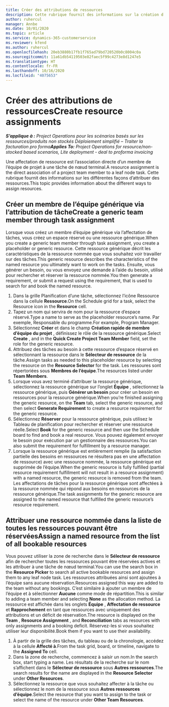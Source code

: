 ```yaml
---
title: Créer des attributions de ressources
description: Cette rubrique fournit des informations sur la création d’affectations de ressources génériques et nommées.
author: ruhercul
manager: Annbe
ms.date: 10/01/2020
ms.topic: article
ms.service: dynamics-365-customerservice
ms.reviewer: kfend
ms.author: ruhercul
ms.openlocfilehash: 20eb3880b17fb1f765ad79bd720520b0c8004c0a
ms.sourcegitcommit: 11a61db54119503e82faec5f99c4273e8d1247e5
ms.translationtype: HT
ms.contentlocale: fr-FR
ms.lasthandoff: 10/16/2020
ms.locfileid: "4075653"
---
```

# <a name="create-resource-assignments"></a><span data-ttu-id="36e3d-103">Créer des attributions de ressources</span><span class="sxs-lookup"><span data-stu-id="36e3d-103">Create resource assignments</span></span>

<span data-ttu-id="36e3d-104">_**S’applique à :** Project Operations pour les scénarios basés sur les ressources/produits non stockés Déploiement simplifié – Traiter la facturation pro forma_</span><span class="sxs-lookup"><span data-stu-id="36e3d-104">_**Applies To:** Project Operations for resource/non-stocked based scenarios, Lite deployment - deal to proforma invoicing_</span></span>


<span data-ttu-id="36e3d-105">Une affectation de ressource est l’association directe d’un membre de l’équipe de projet à une tâche de nœud terminal.</span><span class="sxs-lookup"><span data-stu-id="36e3d-105">A resource assignment is the direct association of a project team member to a leaf node task.</span></span> <span data-ttu-id="36e3d-106">Cette rubrique fournit des informations sur les différentes façons d’attribuer des ressources.</span><span class="sxs-lookup"><span data-stu-id="36e3d-106">This topic provides information about the different ways to assign resources.</span></span>

## <a name="create-a-generic-team-member-through-task-assignment"></a><span data-ttu-id="36e3d-107">Créer un membre de l’équipe générique via l’attribution de tâche</span><span class="sxs-lookup"><span data-stu-id="36e3d-107">Create a generic team member through task assignment</span></span>


<span data-ttu-id="36e3d-108">Lorsque vous créez un membre d’équipe générique via l’affectation de tâches, vous créez un espace réservé ou une ressource générique.</span><span class="sxs-lookup"><span data-stu-id="36e3d-108">When you create a generic team member through task assignment, you create a placeholder or generic resource.</span></span> <span data-ttu-id="36e3d-109">Cette ressource générique décrit les caractéristiques de la ressource nommée que vous souhaitez voir travailler sur des tâches.</span><span class="sxs-lookup"><span data-stu-id="36e3d-109">This generic resource describes the characteristics of the named resource you ultimately want to work on the tasks.</span></span> <span data-ttu-id="36e3d-110">Ensuite, vous générer un besoin, ou vous envoyez une demande à l’aide du besoin, utilisé pour rechercher et réserver la ressource nommée.</span><span class="sxs-lookup"><span data-stu-id="36e3d-110">You then generate a requirement, or submit a request using the requirement, that is used to search for and book the named resource.</span></span>

1. <span data-ttu-id="36e3d-111">Dans la grille Planification d’une tâche, sélectionnez l’icône Ressource dans la cellule **Ressource**.</span><span class="sxs-lookup"><span data-stu-id="36e3d-111">On the Schedule grid for a task, select the Resource icon in the **Resource** cell.</span></span>
2. <span data-ttu-id="36e3d-112">Tapez un nom qui servira de nom pour la ressource d’espace réservé.</span><span class="sxs-lookup"><span data-stu-id="36e3d-112">Type a name to serve as the placeholder resource’s name.</span></span> <span data-ttu-id="36e3d-113">Par exemple, Responsable du programme.</span><span class="sxs-lookup"><span data-stu-id="36e3d-113">For example, Program Manager.</span></span>
3. <span data-ttu-id="36e3d-114">Sélectionnez **Créer** et dans le champ **Création rapide de membre d’équipe du projet** , définissez le rôle de la ressource générique.</span><span class="sxs-lookup"><span data-stu-id="36e3d-114">Select **Create** , and in the **Quick Create Project Team Member** field, set the role for the generic resource.</span></span>
4. <span data-ttu-id="36e3d-115">Attribuez des tâches au besoin à cette ressource d’espace réservé en sélectionnant la ressource dans le **Sélecteur de ressource** de la tâche.</span><span class="sxs-lookup"><span data-stu-id="36e3d-115">Assign tasks as needed to this placeholder resource by selecting the resource on the **Resource Selector** for the task.</span></span> <span data-ttu-id="36e3d-116">Les ressoures sont répertoriées sous **Membres de l’équipe**.</span><span class="sxs-lookup"><span data-stu-id="36e3d-116">The resources listed under **Team Members**.</span></span>
5. <span data-ttu-id="36e3d-117">Lorsque vous avez terminé d’attribuer la ressource générique, sélectionnez la ressource générique sur l’onglet **Équipe** , sélectionnez la ressource générique, puis **Générer un besoin** pour créer un besoin en ressources pour la ressource générique.</span><span class="sxs-lookup"><span data-stu-id="36e3d-117">When you’re finished assigning the generic resource, on the **Team** tab, select the generic resource, and then select **Generate Requirement** to create a resource requirement for the generic resource.</span></span>
6. <span data-ttu-id="36e3d-118">Sélectionnez **Réserver** pour la ressource générique, puis utilisez le Tableau de planification pour rechercher et réserver une ressource réelle.</span><span class="sxs-lookup"><span data-stu-id="36e3d-118">Select **Book** for the generic resource and then use the Schedule board to find and book a real resource.</span></span> <span data-ttu-id="36e3d-119">Vous pouvez également envoyer le besoin pour exécution par un gestionnaire des ressources.</span><span class="sxs-lookup"><span data-stu-id="36e3d-119">You can also submit the requirement for fulfillment by a resource manager.</span></span>
7. <span data-ttu-id="36e3d-120">Lorsque la ressource générique est entièrement remplie (la satisfaction partielle des besoins en ressources ne résultera pas en une affectation de ressource) avec une ressource nommée, la ressource générique est supprimée de l’équipe.</span><span class="sxs-lookup"><span data-stu-id="36e3d-120">When the generic resource is fully fulfilled (partial resource requirement fulfillment will not result in a resource assignment) with a named resource, the generic resource is removed from the team.</span></span> <span data-ttu-id="36e3d-121">Les affectations de tâches pour la ressource générique sont affectées à la ressource nommée qui répond aux besoins en ressources de la ressource générique.</span><span class="sxs-lookup"><span data-stu-id="36e3d-121">The task assignments for the generic resource are assigned to the named resource that fulfilled the generic resource’s resource requirement.</span></span>

## <a name="assign-a-named-resource-from-the-list-of-all-bookable-resources"></a><span data-ttu-id="36e3d-122">Attribuer une ressource nommée dans la liste de toutes les ressources pouvant être réservées</span><span class="sxs-lookup"><span data-stu-id="36e3d-122">Assign a named resource from the list of all bookable resources</span></span>

<span data-ttu-id="36e3d-123">Vous pouvez utiliser la zone de recherche dans le **Sélecteur de ressource** afin de rechercher toutes les ressources pouvant être réservées actives et les attribuer à une tâche de nœud terminal.</span><span class="sxs-lookup"><span data-stu-id="36e3d-123">You can use the search box in the **Resource Picker** to search all active bookable resources and assign them to any leaf node task.</span></span> <span data-ttu-id="36e3d-124">Les ressources attribuées ainsi sont ajoutées à l’équipe sans aucune réservation.</span><span class="sxs-lookup"><span data-stu-id="36e3d-124">Resources assigned this way are added to the team without any bookings.</span></span> <span data-ttu-id="36e3d-125">C’est similaire à ajouter un membre de l’équipe et à sélectionner **Aucune** comme mode de répartition.</span><span class="sxs-lookup"><span data-stu-id="36e3d-125">This is similar to adding a team member and selecting **None** as the allocation method.</span></span> <span data-ttu-id="36e3d-126">La ressource est affichée dans les onglets **Équipe** , **Affectation de ressource** et **Rapprochement** en tant que ressources avec uniquement des attributions et un déficit de réservation.</span><span class="sxs-lookup"><span data-stu-id="36e3d-126">The resource is displayed on the **Team** , **Resource Assignment** , and **Reconciliation** tabs as resources with only assignments and a booking deficit.</span></span> <span data-ttu-id="36e3d-127">Réservez-les si vous souhaitez utiliser leur disponibilité.</span><span class="sxs-lookup"><span data-stu-id="36e3d-127">Book them if you want to use their availability.</span></span>

1. <span data-ttu-id="36e3d-128">À partir de la grille des tâches, du tableau ou de la chronologie, accédez à la cellule **Affecté à**.</span><span class="sxs-lookup"><span data-stu-id="36e3d-128">From the task grid, board, or timeline, navigate to the **Assigned To** cell.</span></span>
2. <span data-ttu-id="36e3d-129">Dans la zone de recherche, commencez à saisir un nom.</span><span class="sxs-lookup"><span data-stu-id="36e3d-129">In the search box, start typing a name.</span></span> <span data-ttu-id="36e3d-130">Les résultats de la recherche sur le nom s’affichent dans le **Sélecteur de ressource** sous **Autres ressources**.</span><span class="sxs-lookup"><span data-stu-id="36e3d-130">The search results for the name are displayed in the **Resource Selector** under **Other Resources**.</span></span>
3. <span data-ttu-id="36e3d-131">Sélectionnez la ressource que vous souhaitez affecter à la tâche ou sélectionnez le nom de la ressource sous **Autres ressources d’équipe**.</span><span class="sxs-lookup"><span data-stu-id="36e3d-131">Select the resource that you want to assign to the task or select the name of the resource under **Other Team Resources**.</span></span>
